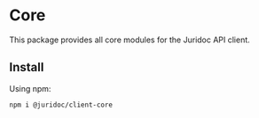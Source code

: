 # Core

This package provides all core modules for the Juridoc API client.

## Install

Using npm:

```sh
npm i @juridoc/client-core
```
